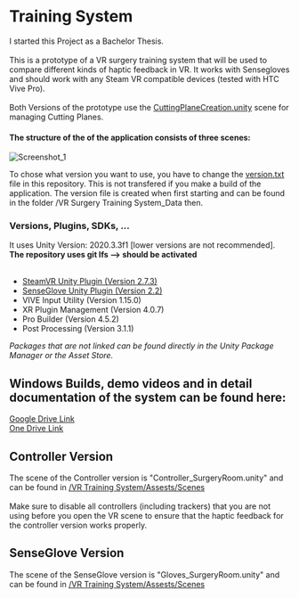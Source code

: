 
# Training System

I started this Project as a Bachelor Thesis. <br><br>
This is a prototype of a VR surgery training system that will be used to compare different kinds of haptic feedback in VR. It works with Sensegloves and should work with any Steam VR compatible devices (tested with HTC Vive Pro). <br><br>
Both Versions of the prototype use the [CuttingPlaneCreation.unity](https://github.com/leon-rgb/Training-System/tree/main/VR%20Training%20System/Assets/Scenes) scene for managing Cutting Planes.

#### The structure of the of the application consists of three scenes:
![Screenshot_1](https://github.com/user-attachments/assets/ace58627-a635-4692-a60e-2c5ae8ec3032)

To chose what version you want to use, you have to change the [version.txt](https://github.com/leon-rgb/Training-System/blob/main/VR%20Training%20System/Assets/version.txt) file in this repository. This is not transfered if you make a build of the application. The version file is created when first starting and can be found in the folder /VR Surgery Training System_Data then.

### Versions, Plugins, SDKs, ...
It uses Unity Version: 2020.3.3f1 [lower versions are not recommended]. <br>**The repository uses git lfs --> should be activated**<br><br>
- [SteamVR Unity Plugin (Version 2.7.3)](https://valvesoftware.github.io/steamvr_unity_plugin/)
- [SenseGlove Unity Plugin (Version 2.2)](https://github.com/Adjuvo/SenseGlove-Unity)
- VIVE Input Utility (Version  1.15.0)
- XR Plugin Management (Version 4.0.7)
- Pro Builder (Version 4.5.2)
- Post Processing (Version 3.1.1)

*Packages that are not linked can be found directly in the Unity Package Manager or the Asset Store.*

## Windows Builds, demo videos and in detail documentation of the system can be found here:

[Google Drive Link](https://drive.google.com/drive/folders/1OyvivWRcgjhE81wN5nj4Lj1z13s1_HjY) <br>
[One Drive Link](https://1drv.ms/u/s!AkgSs2wgFvVx0CggKm4iPNe0PKfU?e=Twoape)


## Controller Version

The scene of the Controller version is "Controller_SurgeryRoom.unity" and can be found in [/VR Training System/Assests/Scenes](https://github.com/leon-rgb/Training-System/blob/main/VR%20Training%20System/Assets/Scenes/) <br><br>
Make sure to disable all controllers (including trackers) that you are not using before you open the VR scene to ensure that the haptic feedback for the controller version works properly. 



## SenseGlove Version
The scene of the SenseGlove version is "Gloves_SurgeryRoom.unity" and can be found in [/VR Training System/Assests/Scenes](https://github.com/leon-rgb/Training-System/blob/main/VR%20Training%20System/Assets/Scenes/) <br><br>
